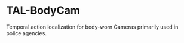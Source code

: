 # TAL-BodyCam
Temporal action localization for body-worn Cameras primarily used in police agencies.
